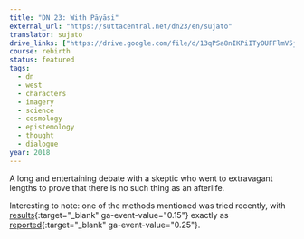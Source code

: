 ```yaml
---
title: "DN 23: With Pāyāsi"
external_url: "https://suttacentral.net/dn23/en/sujato"
translator: sujato
drive_links: ["https://drive.google.com/file/d/13qPSa8nIKPiITyOUFFlmV5jiKvVx-j4c"]
course: rebirth
status: featured
tags:
  - dn
  - west
  - characters
  - imagery
  - science
  - cosmology
  - epistemology
  - thought
  - dialogue
year: 2018
---
```


A long and entertaining debate with a skeptic who went to extravagant lengths to prove that there is no such thing as an afterlife.

Interesting to note: one of the methods mentioned was tried recently, with [results](https://www.scientificexploration.org/docs/15/jse_15_4_hollander.pdf){:target="_blank" ga-event-value="0.15"} exactly as [reported](https://suttacentral.net/dn23/en/sujato?#14.6){:target="_blank" ga-event-value="0.25"}.
